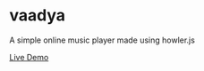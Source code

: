 # vaadya
A simple online music player made using howler.js

[Live Demo](https://vaadya.herokuapp.com)
